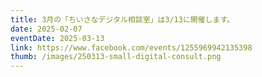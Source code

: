 ```yaml
---
title: 3月の「ちいさなデジタル相談室」は3/13に開催します。
date: 2025-02-07
eventDate: 2025-03-13
link: https://www.facebook.com/events/1255969942135398
thumb: /images/250313-small-digital-consult.png
---
```

